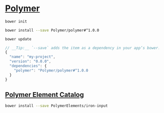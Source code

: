# [Polymer](https://www.polymer-project.org/)

```sh
bower init

bower install --save Polymer/polymer#^1.0.0

bower update
```

```javascript
// __Tip:__ `--save` adds the item as a dependency in your app’s bower.json: 
{
  "name": "my-project",
  "version": "0.0.0",
  "dependencies": {
    "polymer": "Polymer/polymer#^1.0.0
  }
}
```

## [Polymer Element Catalog](https://elements.polymer-project.org/)

```sh
bower install --save PolymerElements/iron-input
```
